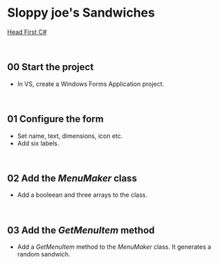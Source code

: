# Sloppy joe's Sandwiches
[Head First C#](http://www.headfirstlabs.com/books//hfcsharp/)

&nbsp;
## 00 Start the project
* In VS, create a Windows Forms Application project.

&nbsp;
## 01 Configure the form
* Set name, text, dimensions, icon etc.
* Add six labels.

&nbsp;
## 02 Add the *MenuMaker* class
* Add a booleean and three arrays to the class.

&nbsp;
## 03 Add the *GetMenuItem* method
* Add a *GetMenuItem* method to the *MenuMaker* class. It generates a random sandwich.

